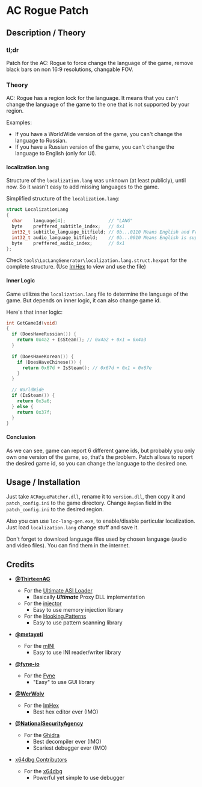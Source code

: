 # AC Rogue Patch

## Description / Theory

### tl;dr

Patch for the AC: Rogue to force change the language of the game, remove black bars on non 16:9 resolutions, changable FOV.

### Theory

AC: Rogue has a region lock for the language. It means that you can't change the language of the game to the one that is not supported by your region.

Examples:

- If you have a WorldWide version of the game, you can't change the language to Russian.
- If you have a Russian version of the game, you can't change the language to English (only for UI).

#### localization.lang

Structure of the `localization.lang` was unknown (at least publicly), until now. So it wasn't easy to add missing languages to the game.

Simplified structure of the `localization.lang`:

```cpp
struct LocalizationLang
{
  char    language[4];                // "LANG"
  byte    preffered_subtitle_index;   // 0x1
  int32_t subtitle_language_bitfield; // 0b...0110 Means English and French is supported
  int32_t audio_language_bitfield;    // 0b...0010 Means English is supported
  byte    preffered_audio_index;      // 0x1
};
```

Check `tools\LocLangGenerator\localization.lang.struct.hexpat` for the complete structure. (Use [ImHex](https://github.com/WerWolv/ImHex) to view and use the file)

#### Inner Logic

Game utilizes the `localization.lang` file to determine the language of the game. But depends on inner logic, it can also change game id.

Here's that inner logic:

```cpp
int GetGameId(void)
{  
  if (DoesHaveRussian()) {
    return 0x4a2 + IsSteam(); // 0x4a2 + 0x1 = 0x4a3
  }
  
  if (DoesHaveKorean()) {
    if (DoesHaveChinese()) {
      return 0x67d + IsSteam(); // 0x67d + 0x1 = 0x67e
    }
  }

  // WorldWide
  if (IsSteam()) {
    return 0x3a6;
  } else {
    return 0x37f;
  }
}
```

#### Conclusion

As we can see, game can report 6 different game ids, but probably you only own one version of the game, so, that's the problem. Patch allows to report the desired game id, so you can change the language to the desired one.

## Usage / Installation

Just take `ACRoguePatcher.dll`, rename it to `version.dll`, then copy it and `patch_config.ini` to the game directory. Change `Region` field in the `patch_config.ini` to the desired region.

Also you can use `loc-lang-gen.exe`, to enable/disable particular localization. Just load `localization.lang` change stuff and save it.

Don't forget to download language files used by chosen language (audio and video files). You can find them in the internet.

## Credits

- [**@ThirteenAG**](https://github.com/ThirteenAG)
  - For the [Ultimate ASI Loader](https://github.com/ThirteenAG/Ultimate-ASI-Loader)
    - Basically ***Ultimate*** Proxy DLL implementation
  - For the [injector](https://github.com/ThirteenAG/injector)
    - Easy to use memory injection library
  - For the [Hooking.Patterns](https://github.com/ThirteenAG/Hooking.Patterns)
    - Easy to use pattern scanning library

- [**@metayeti**](https://github.com/metayeti)
  - For the [mINI](https://github.com/metayeti/mINI)
    - Easy to use INI reader/writer library

- [**@fyne-io**](https://github.com/fyne-io)
  - For the [Fyne](https://fyne.io)
    - "Easy" to use GUI library

- [**@WerWolv**](https://github.com/WerWolv)
  - For the [ImHex](https://github.com/WerWolv/ImHex)
    - Best hex editor ever (IMO)

- [**@NationalSecurityAgency**](https://github.com/NationalSecurityAgency)
  - For the [Ghidra](https://github.com/NationalSecurityAgency/ghidra)
    - Best decompiler ever (IMO)
    - Scariest debugger ever (IMO)

- [x64dbg Contributors](https://x64dbg.com/#credits)
  - For the [x64dbg](https://x64dbg.com)
    - Powerful yet simple to use debugger
